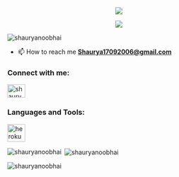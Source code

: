 
<div align="center">
  <img src="https://readme-typing-svg.herokuapp.com?color=ffd700&center=true&lines=──+「Hi+I+am+Shaurya+(Levi)」+──;(.Noob+Developer+From+India🔥&width=300&height=100">
</div>

<p align="center">
  <img src="https://graph.org//file/4f5f20bd65c60a569a3b3.jpg">
</p>

<p align="left"> <img src="https://komarev.com/ghpvc/?username=shauryanoobhai&label=Profile%20views&color=0e75b6&style=flat" alt="shauryanoobhai" /> </p>

- 📫 How to reach me **Shaurya17092006@gmail.com**

<h3 align="left">Connect with me:</h3>
<p align="left">
<a href="https://instagram.com/shaurya_1709" target="blank"><img align="center" src="https://raw.githubusercontent.com/rahuldkjain/github-profile-readme-generator/master/src/images/icons/Social/instagram.svg" alt="shaurya_1709" height="30" width="40" /></a>
</p>

<h3 align="left">Languages and Tools:</h3>
<p align="left"> <a href="https://heroku.com" target="_blank" rel="noreferrer"> <img src="https://www.vectorlogo.zone/logos/heroku/heroku-icon.svg" alt="heroku" width="40" height="40"/> </a> </p>

<p><img align="left" src="https://github-readme-stats.vercel.app/api/top-langs?username=shauryanoobhai&show_icons=true&locale=en&layout=compact" alt="shauryanoobhai" /></p>

<p>&nbsp;<img align="center" src="https://github-readme-stats.vercel.app/api?username=shauryanoobhai&show_icons=true&locale=en" alt="shauryanoobhai" /></p>

<p><img align="center" src="https://github-readme-streak-stats.herokuapp.com/?user=shauryanoobhai&" alt="shauryanoobhai" /></p>


<!--
**Shauryanoobhai/Shauryanoobhai** is a ✨ _special_ ✨ repository because its `README.md` (this file) appears on your GitHub profile.

Here are some ideas to get you started:

- 🔭 I’m currently working on ...
- 🌱 I’m currently learning ...
- 👯 I’m looking to collaborate on ...
- 🤔 I’m looking for help with ...
- 💬 Ask me about ...
- 📫 How to reach me: ...
- 😄 Pronouns: ...
- ⚡ Fun fact: ...
-->
